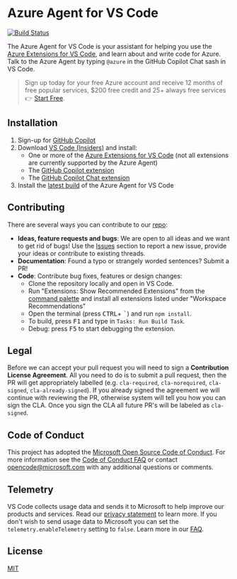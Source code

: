 # Azure Agent for VS Code

<!-- region exclude-from-marketplace -->

[![Build Status](https://dev.azure.com/ms-azuretools/AzCode/_apis/build/status%2Fmicrosoft.vscode-azure-agent?branchName=main)](https://dev.azure.com/ms-azuretools/AzCode/_build/latest?definitionId=45&branchName=main)

<!-- endregion exclude-from-marketplace -->

The Azure Agent for VS Code is your assistant for helping you use the [Azure Extensions for VS Code](https://code.visualstudio.com/docs/azure/extensions), and learn about and write code for Azure. Talk to the Azure Agent by typing `@azure` in the GitHub Copilot Chat sash in VS Code.

> Sign up today for your free Azure account and receive 12 months of free popular services, $200 free credit and 25+ always free services 👉 [Start Free](https://azure.microsoft.com/free/open-source).

## Installation

1. Sign-up for [GitHub Copilot](https://github.com/features/copilot)
1. Download [VS Code (Insiders)](https://code.visualstudio.com/insiders/) and install:
   - One or more of the [Azure Extensions for VS Code](https://code.visualstudio.com/docs/azure/extensions) (not all extensions are currently supported by the Azure Agent)
   - The [GitHub Copilot extension](https://marketplace.visualstudio.com/items?itemName=GitHub.copilot)
   - The [GitHub Copilot Chat extension](https://marketplace.visualstudio.com/items?itemName=GitHub.copilot-chat)
1. Install the [latest build](https://dev.azure.com/ms-azuretools/AzCode/_build/latest?definitionId=45&branchName=main) of the Azure Agent for VS Code

<!-- region exclude-from-marketplace -->

## Contributing

There are several ways you can contribute to our [repo](https://github.com/microsoft/vscode-azure-agent):

* **Ideas, feature requests and bugs**: We are open to all ideas and we want to get rid of bugs! Use the [Issues](https://github.com/microsoft/vscode-azure-agent/issues) section to report a new issue, provide your ideas or contribute to existing threads.
* **Documentation**: Found a typo or strangely worded sentences? Submit a PR!
* **Code**: Contribute bug fixes, features or design changes:
  * Clone the repository locally and open in VS Code.
  * Run "Extensions: Show Recommended Extensions" from the [command palette](https://code.visualstudio.com/docs/getstarted/userinterface#_command-palette) and install all extensions listed under "Workspace Recommendations"
  * Open the terminal (press <kbd>CTRL</kbd>+ <kbd>\`</kbd>) and run `npm install`.
  * To build, press <kbd>F1</kbd> and type in `Tasks: Run Build Task`.
  * Debug: press <kbd>F5</kbd> to start debugging the extension.

## Legal

Before we can accept your pull request you will need to sign a **Contribution License Agreement**. All you need to do is to submit a pull request, then the PR will get appropriately labelled (e.g. `cla-required`, `cla-norequired`, `cla-signed`, `cla-already-signed`). If you already signed the agreement we will continue with reviewing the PR, otherwise system will tell you how you can sign the CLA. Once you sign the CLA all future PR's will be labeled as `cla-signed`.

## Code of Conduct

This project has adopted the [Microsoft Open Source Code of Conduct](https://opensource.microsoft.com/codeofconduct/). For more information see the [Code of Conduct FAQ](https://opensource.microsoft.com/codeofconduct/faq/) or contact [opencode@microsoft.com](mailto:opencode@microsoft.com) with any additional questions or comments.

<!-- endregion exclude-from-marketplace -->

## Telemetry

VS Code collects usage data and sends it to Microsoft to help improve our products and services. Read our [privacy statement](https://go.microsoft.com/fwlink/?LinkID=528096&clcid=0x409) to learn more. If you don't wish to send usage data to Microsoft you can set the `telemetry.enableTelemetry` setting to `false`. Learn more in our [FAQ](https://code.visualstudio.com/docs/supporting/faq#_how-to-disable-telemetry-reporting).

## License

[MIT](LICENSE.md)
